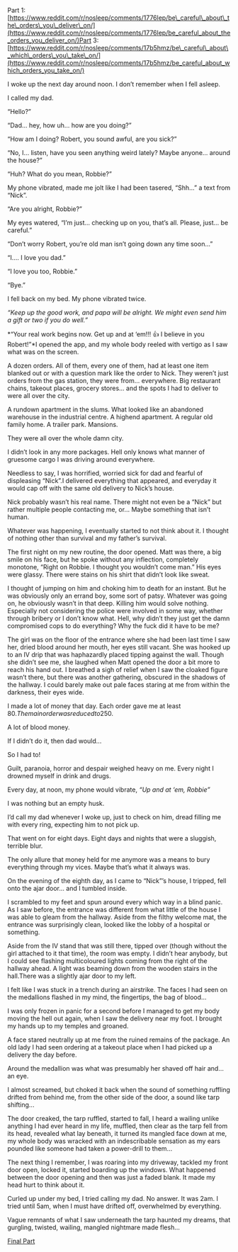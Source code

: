 Part 1: [https://www.reddit.com/r/nosleep/comments/1776lep/be\_careful\_about\_the\_orders\_you\_deliver\_on/](https://www.reddit.com/r/nosleep/comments/1776lep/be_careful_about_the_orders_you_deliver_on/)Part 3: [https://www.reddit.com/r/nosleep/comments/17b5hmz/be\_careful\_about\_which\_orders\_you\_take\_on/](https://www.reddit.com/r/nosleep/comments/17b5hmz/be_careful_about_which_orders_you_take_on/)

I woke up the next day around noon. I don’t remember when I fell asleep.

I called my dad.

“Hello?”

“Dad... hey, how uh... how are you doing?”

“How am I doing? Robert, you sound awful, are you sick?”

“No, I... listen, have you seen anything weird lately? Maybe anyone... around the house?”

“Huh? What do you mean, Robbie?”

My phone vibrated, made me jolt like I had been tasered, “Shh...” a text from “Nick”.

“Are you alright, Robbie?”

My eyes watered, “I’m just... checking up on you, that’s all. Please, just... be careful.”

“Don’t worry Robert, you’re old man isn’t going down any time soon...”

“I.... I love you dad.”

“I love you too, Robbie.”

“Bye.”

I fell back on my bed. My phone vibrated twice.

*“Keep up the good work, and papa will be alright. We might even send him a gift or two if you do well.”*

*“Your real work begins now. Get up and at ‘em!!! 👍 I believe in you Robert!”*I opened the app, and my whole body reeled with vertigo as I saw what was on the screen.

A dozen orders. All of them, every one of them, had at least one item blanked out or with a question mark like the order to Nick. They weren’t just orders from the gas station, they were from... everywhere. Big restaurant chains, takeout places, grocery stores... and the spots I had to deliver to were all over the city.

A rundown apartment in the slums. What looked like an abandoned warehouse in the industrial centre. A highend apartment. A regular old family home. A trailer park. Mansions.

They were all over the whole damn city.

I didn’t look in any more packages. Hell only knows what manner of gruesome cargo I was driving around everywhere.

Needless to say, I was horrified, worried sick for dad and fearful of displeasing “Nick”.I delivered everything that appeared, and everyday it would cap off with the same old delivery to Nick’s house.

Nick probably wasn’t his real name. There might not even be a “Nick” but rather multiple people contacting me, or... Maybe something that isn’t human.

Whatever was happening, I eventually started to not think about it. I thought of nothing other than survival and my father’s survival.

The first night on my new routine, the door opened. Matt was there, a big smile on his face, but he spoke without any inflection, completely monotone, “Right on Robbie. I thought you wouldn’t come man.” His eyes were glassy. There were stains on his shirt that didn’t look like sweat.

I thought of jumping on him and choking him to death for an instant. But he was obviously only an errand boy, some sort of patsy. Whatever was going on, he obviously wasn’t in that deep. Killing him would solve nothing. Especially not considering the police were involved in some way, whether through bribery or I don’t know what. Hell, why didn’t they just get the damn compromised cops to do everything? Why the fuck did it have to be me?

The girl was on the floor of the entrance where she had been last time I saw her, dried blood around her mouth, her eyes still vacant. She was hooked up to an IV drip that was haphazardly placed tipping against the wall. Though she didn’t see me, she laughed when Matt opened the door a bit more to reach his hand out. I breathed a sigh of relief when I saw the cloaked figure wasn’t there, but there was another gathering, obscured in the shadows of the hallway. I could barely make out pale faces staring at me from within the darkness, their eyes wide.

I made a lot of money that day. Each order gave me at least 80$. The main order was reduced to 250$.

A lot of blood money.

If I didn’t do it, then dad would...

So I had to!

Guilt, paranoia, horror and despair weighed heavy on me. Every night I drowned myself in drink and drugs.

Every day, at noon, my phone would vibrate, *“Up and at ‘em, Robbie”*

I was nothing but an empty husk.

I’d call my dad whenever I woke up, just to check on him, dread filling me with every ring, expecting him to not pick up.

That went on for eight days. Eight days and nights that were a sluggish, terrible blur.

The only allure that money held for me anymore was a means to bury everything through my vices. Maybe that’s what it always was.

On the evening of the eighth day, as I came to “Nick”’s house, I tripped, fell onto the ajar door... and I tumbled inside.

I scrambled to my feet and spun around every which way in a blind panic. As I saw before, the entrance was different from what little of the house I was able to gleam from the hallway. Aside from the filthy welcome mat, the entrance was surprisingly clean, looked like the lobby of a hospital or something.

Aside from the IV stand that was still there, tipped over (though without the girl attached to it that time), the room was empty. I didn’t hear anybody, but I could see flashing multicoloured lights coming from the right of the hallway ahead. A light was beaming down from the wooden stairs in the hall.There was a slightly ajar door to my left.

I felt like I was stuck in a trench during an airstrike. The faces I had seen on the medallions flashed in my mind, the fingertips, the bag of blood...

I was only frozen in panic for a second before I managed to get my body moving the hell out again, when I saw the delivery near my foot. I brought my hands up to my temples and groaned.

A face stared neutrally up at me from the ruined remains of the package. An old lady I had seen ordering at a takeout place when I had picked up a delivery the day before.

Around the medallion was what was presumably her shaved off hair and... an eye.

I almost screamed, but choked it back when the sound of something ruffling drifted from behind me, from the other side of the door, a sound like tarp shifting...

The door creaked, the tarp ruffled, started to fall, I heard a wailing unlike anything I had ever heard in my life, muffled, then clear as the tarp fell from its head, revealed what lay beneath, it turned its mangled face down at me, my whole body was wracked with an indescribable sensation as my ears pounded like someone had taken a power-drill to them...

The next thing I remember, I was roaring into my driveway, tackled my front door open, locked it, started boarding up the windows. What happened between the door opening and then was just a faded blank. It made my head hurt to think about it.

Curled up under my bed, I tried calling my dad. No answer. It was 2am. I tried until 5am, when I must have drifted off, overwhelmed by everything.

Vague remnants of what I saw underneath the tarp haunted my dreams, that gurgling, twisted, wailing, mangled nightmare made flesh...

[Final Part](https://www.reddit.com/r/nosleep/comments/17cpxmr/be_careful_about_which_orders_you_take_on/)